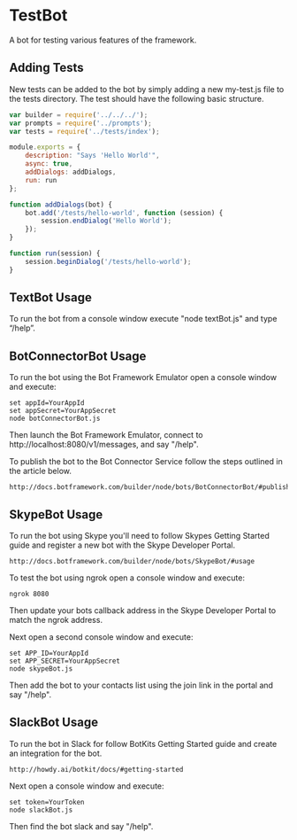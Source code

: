 # TestBot
A bot for testing various features of the framework. 

## Adding Tests
New tests can be added to the bot by simply adding a new my-test.js file to the tests directory. The test should have the following basic structure.

```JavaScript
var builder = require('../../../');
var prompts = require('../prompts');
var tests = require('../tests/index');

module.exports = {
    description: "Says 'Hello World'",
    async: true,
    addDialogs: addDialogs,
    run: run 
};

function addDialogs(bot) {
    bot.add('/tests/hello-world', function (session) {
        session.endDialog('Hello World');
    });
}

function run(session) {
    session.beginDialog('/tests/hello-world');
}
```

## TextBot Usage
To run the bot from a console window execute "node textBot.js" and type “/help”.

## BotConnectorBot Usage
To run the bot using the Bot Framework Emulator open a console window and execute:

    set appId=YourAppId
    set appSecret=YourAppSecret
    node botConnectorBot.js

Then launch the Bot Framework Emulator, connect to http://localhost:8080/v1/messages, and say "/help".

To publish the bot to the Bot Connector Service follow the steps outlined in the article below.

    http://docs.botframework.com/builder/node/bots/BotConnectorBot/#publishing

## SkypeBot Usage
To run the bot using Skype you'll need to follow Skypes Getting Started guide and register a new bot with the Skype Developer Portal.

    http://docs.botframework.com/builder/node/bots/SkypeBot/#usage

To test the bot using ngrok open a console window and execute:

    ngrok 8080

Then update your bots callback address in the Skype Developer Portal to match the ngrok address. 

Next open a second console window and execute:

    set APP_ID=YourAppId
    set APP_SECRET=YourAppSecret
    node skypeBot.js

Then add the bot to your contacts list using the join link in the portal and say "/help".

## SlackBot Usage
To run the bot in Slack for follow BotKits Getting Started guide and create an integration for the bot.

    http://howdy.ai/botkit/docs/#getting-started

Next open a console window and execute:

    set token=YourToken
    node slackBot.js

Then find the bot slack and say "/help".

